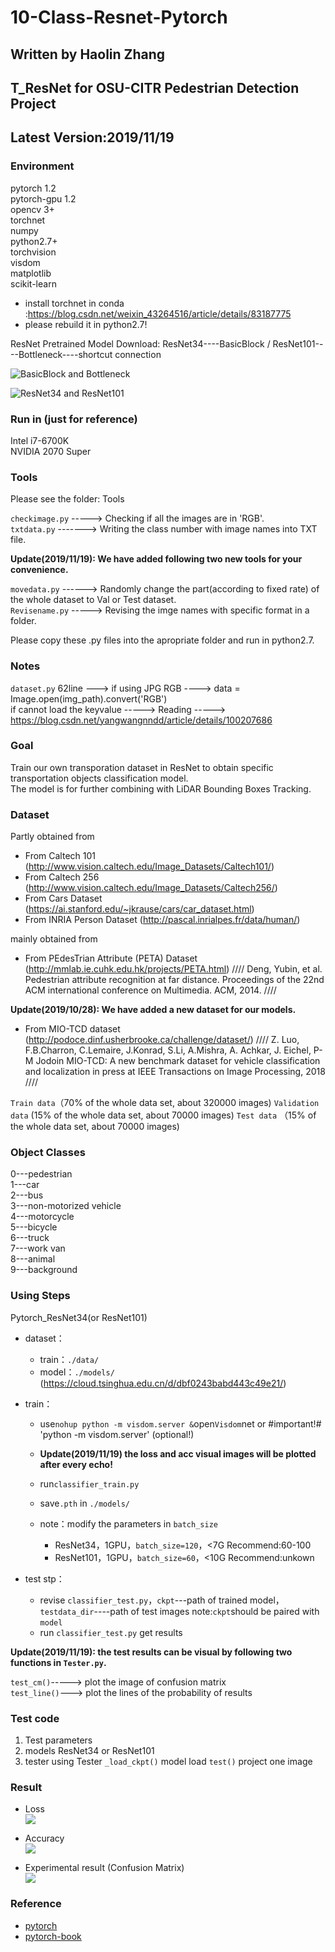 # 10-Class-Resnet-Pytorch
## Written by Haolin Zhang
## T_ResNet for OSU-CITR Pedestrian Detection Project 
## Latest Version:2019/11/19

### Environment

pytorch 1.2<br>
pytorch-gpu 1.2<br>
opencv 3+<br>
torchnet<br>
numpy<br>
python2.7+<br>
torchvision<br>
visdom<br>
matplotlib<br>
scikit-learn<br>

- install torchnet in conda :https://blog.csdn.net/weixin_43264516/article/details/83187775 
- please rebuild it in python2.7!

ResNet Pretrained Model Download:
	ResNet34----BasicBlock    /    ResNet101----Bottleneck----shortcut connection

![BasicBlock and Bottleneck](./pic/BasicBlock_Bottleneck.png)

![ResNet34 and ResNet101](./pic/ResNet34_ResNet101.jpg)


### Run in (just for reference)

Intel i7-6700K<br>
NVIDIA 2070 Super<br>

### Tools

Please see the folder: Tools 

`checkimage.py` -----> Checking if all the images are in 'RGB'.<br>
`txtdata.py`  -------> Writing the class number with image names into TXT file.<br>

**Update(2019/11/19): We have added following two new tools for your convenience.**

`movedata.py`  ------> Randomly change the part(according to fixed rate) of the whole dataset to Val or Test dataset.<br>
`Revisename.py` -----> Revising the imge names with specific format in a folder.<br>

Please copy these .py files into the apropriate folder and run in python2.7.
 

### Notes

`dataset.py` 62line --->   if using JPG RGB ---->  data = Image.open(img_path).convert('RGB')<br>
if cannot load the keyvalue -----> Reading -----> https://blog.csdn.net/yangwangnndd/article/details/100207686<br>


### Goal

Train our own transporation dataset in ResNet to obtain specific transportation objects classification model.<br>
The model is for further combining with LiDAR Bounding Boxes Tracking.


### Dataset 

Partly obtained from 
- From Caltech 101 (http://www.vision.caltech.edu/Image_Datasets/Caltech101/)
- From Caltech 256  (http://www.vision.caltech.edu/Image_Datasets/Caltech256/)
- From Cars Dataset (https://ai.stanford.edu/~jkrause/cars/car_dataset.html)
- From INRIA Person Dataset (http://pascal.inrialpes.fr/data/human/)

mainly obtained from
- From PEdesTrian Attribute (PETA) Dataset (http://mmlab.ie.cuhk.edu.hk/projects/PETA.html)
//// Deng, Yubin, et al. Pedestrian attribute recognition at far distance. Proceedings of the 22nd ACM international conference on Multimedia. ACM, 2014. ////


**Update(2019/10/28): We have added a new dataset for our models.**

- From MIO-TCD dataset (http://podoce.dinf.usherbrooke.ca/challenge/dataset/)
//// Z. Luo, F.B.Charron, C.Lemaire, J.Konrad, S.Li, A.Mishra, A. Achkar, J. Eichel, P-M Jodoin MIO-TCD: A new benchmark dataset for vehicle classification and localization in press at IEEE Transactions on Image Processing, 2018 ////

`Train data`（70% of the whole data set, about 320000 images)
`Validation data` (15% of the whole data set, about 70000 images)
`Test data` （15% of the whole data set, about 70000 images)


### Object Classes

0---pedestrian<br>
1---car<br>
2---bus<br>
3---non-motorized vehicle<br>
4---motorcycle<br>
5---bicycle<br>
6---truck<br>
7---work van<br>
8---animal<br>
9---background<br>


### Using Steps

Pytorch_ResNet34(or ResNet101)

- dataset：
  - train：`./data/`
  - model：`./models/` (https://cloud.tsinghua.edu.cn/d/dbf0243babd443c49e21/)
- train：
  - use`nohup python -m visdom.server &`open`Visdom`net
    or  #important!#  'python -m visdom.server'
    (optional!)
    
  - **Update(2019/11/19) the loss and acc visual images will be plotted after every echo!**
  
  - run`classifier_train.py`
  - save`.pth` in `./models/`
  - note：modify the parameters in `batch_size`
    - ResNet34，1GPU，`batch_size=120`，<7G  Recommend:60-100
    - ResNet101，1GPU，`batch_size=60`，<10G Recommend:unkown

- test stp：
  - revise `classifier_test.py`，`ckpt`---path of trained model，`testdata_dir`----path of test images
    note:`ckpt`should be paired with `model`
  - run `classifier_test.py` get results<br>
  
**Update(2019/11/19): the test results can be visual by following two functions in `Tester.py`.**
    
   `test_cm()`-----> plot the image of confusion matrix<br>
   `test_line()`---> plot the lines of the probability of results


### Test code

1. Test parameters
2. models ResNet34 or ResNet101
3. tester  using Tester
   `_load_ckpt()`   model load
   `test()` project one image

### Result

- Loss<br>
![](./Loss.jpg)

- Accuracy<br>
![](./ACC.jpg)

- Experimental result (Confusion Matrix)<br>
![](./CM.jpg)


### Reference

- [pytorch](https://github.com/pytorch/pytorch)
- [pytorch-book](https://github.com/chenyuntc/pytorch-book)

